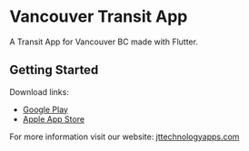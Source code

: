 # Vancouver Transit App

A Transit App for Vancouver BC made with Flutter.

## Getting Started

Download links: 

- [Google Play](https://play.google.com/store/apps/details?id=com.transitappvancouver.transitapp)
- [Apple App Store](https://apps.apple.com/us/app/vancouver-transit-real-time/id1537352935)

For more information visit our website:
[jttechnologyapps.com](https://jttechnologyapps.com/)